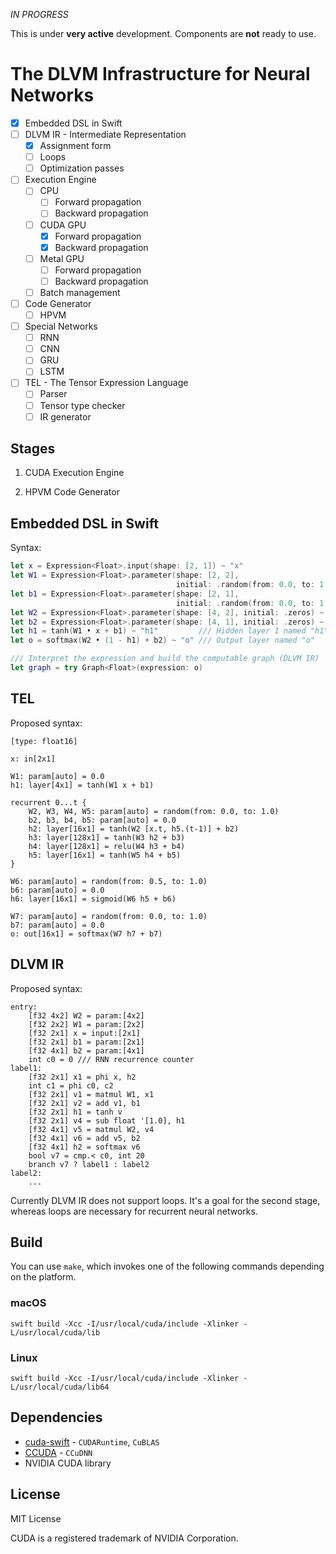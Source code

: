 *IN PROGRESS*

This is under **very active** development. Components are **not** ready to use. 

# The DLVM Infrastructure for Neural Networks

- [x] Embedded DSL in Swift
- [ ] DLVM IR - Intermediate Representation
    - [x] Assignment form
    - [ ] Loops
    - [ ] Optimization passes
- [ ] Execution Engine
    - [ ] CPU
        - [ ] Forward propagation
        - [ ] Backward propagation
    - [ ] CUDA GPU
        - [x] Forward propagation
        - [x] Backward propagation
    - [ ] Metal GPU
        - [ ] Forward propagation
        - [ ] Backward propagation
    - [ ] Batch management
- [ ] Code Generator
    - [ ] HPVM
- [ ] Special Networks
    - [ ] RNN
    - [ ] CNN
    - [ ] GRU
    - [ ] LSTM
- [ ] TEL - The Tensor Expression Language
    - [ ] Parser
    - [ ] Tensor type checker
    - [ ] IR generator

## Stages

1. CUDA Execution Engine

2. HPVM Code Generator

## Embedded DSL in Swift

Syntax:

```swift
let x = Expression<Float>.input(shape: [2, 1]) ~ "x"
let W1 = Expression<Float>.parameter(shape: [2, 2],
                                     initial: .random(from: 0.0, to: 1.0)) ~ "W1"
let b1 = Expression<Float>.parameter(shape: [2, 1], 
                                     initial: .random(from: 0.0, to: 1.0)) ~ "b1"
let W2 = Expression<Float>.parameter(shape: [4, 2], initial: .zeros) ~ "W2"
let b2 = Expression<Float>.parameter(shape: [4, 1], initial: .zeros) ~ "b2"
let h1 = tanh(W1 • x + b1) ~ "h1"         /// Hidden layer 1 named "h1" 
let o = softmax(W2 • (1 - h1) + b2) ~ "o" /// Output layer named "o"

/// Interpret the expression and build the computable graph (DLVM IR)
let graph = try Graph<Float>(expression: o)
``````

## TEL

Proposed syntax:

```
[type: float16]

x: in[2x1]

W1: param[auto] = 0.0
h1: layer[4x1] = tanh(W1 x + b1)

recurrent 0...t {
    W2, W3, W4, W5: param[auto] = random(from: 0.0, to: 1.0)
    b2, b3, b4, b5: param[auto] = 0.0
    h2: layer[16x1] = tanh(W2 [x.t, h5.(t-1)] + b2)
    h3: layer[128x1] = tanh(W3 h2 + b3)
    h4: layer[128x1] = relu(W4 h3 + b4)
    h5: layer[16x1] = tanh(W5 h4 + b5)
}

W6: param[auto] = random(from: 0.5, to: 1.0)
b6: param[auto] = 0.0
h6: layer[16x1] = sigmoid(W6 h5 + b6)

W7: param[auto] = random(from: 0.0, to: 1.0)
b7: param[auto] = 0.0
o: out[16x1] = softmax(W7 h7 + b7)
``````

## DLVM IR

Proposed syntax:

```
entry:
    [f32 4x2] W2 = param:[4x2]
    [f32 2x2] W1 = param:[2x2]
    [f32 2x1] x = input:[2x1]
    [f32 2x1] b1 = param:[2x1]
    [f32 4x1] b2 = param:[4x1]
    int c0 = 0 /// RNN recurrence counter
label1:
    [f32 2x1] x1 = phi x, h2
    int c1 = phi c0, c2
    [f32 2x1] v1 = matmul W1, x1
    [f32 2x1] v2 = add v1, b1
    [f32 2x1] h1 = tanh v
    [f32 2x1] v4 = sub float '[1.0], h1
    [f32 4x1] v5 = matmul W2, v4
    [f32 4x1] v6 = add v5, b2
    [f32 4x1] h2 = softmax v6
    bool v7 = cmp.< c0, int 20
    branch v7 ? label1 : label2
label2:
    ...
``````

Currently DLVM IR does not support loops. It's a goal for the second stage, 
whereas loops are necessary for recurrent neural networks.

## Build

You can use `make`, which invokes one of the following commands depending on the
platform.

### macOS
```
swift build -Xcc -I/usr/local/cuda/include -Xlinker -L/usr/local/cuda/lib
``````

### Linux
```
swift build -Xcc -I/usr/local/cuda/include -Xlinker -L/usr/local/cuda/lib64
``````

## Dependencies

- [cuda-swift](https://github.com/rxwei/CCUDA) - `CUDARuntime`, `CuBLAS`
- [CCUDA](https://github.com/rxwei/CCUDA) - `CCuDNN`
- NVIDIA CUDA library

## License

MIT License

CUDA is a registered trademark of NVIDIA Corporation.

